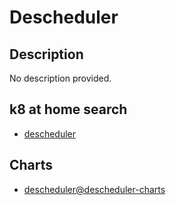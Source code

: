# Descheduler

## Description

No description provided.

## k8 at home search

- [descheduler](https://nanne.dev/k8s-at-home-search/#/descheduler)

## Charts

- [descheduler@descheduler-charts](https://kubernetes-sigs.github.io/descheduler/)
